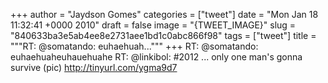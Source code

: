 
+++
author = "Jaydson Gomes"
categories = ["tweet"]
date = "Mon Jan 18 11:32:41 +0000 2010"
draft = false
image = "{TWEET_IMAGE}"
slug = "840633ba3e5ab4ee8e2731aee1bd1c0abc866f98"
tags = ["tweet"]
title = """RT: @somatando: euhaehuah..."""
+++
RT: @somatando: euhaehuaheuhauehuahe RT: @linkibol: #2012 ... only one man's gonna survive (pic) http://tinyurl.com/ygma9d7

